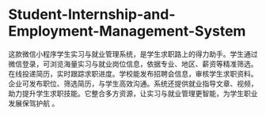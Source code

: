 # Student-Internship-and-Employment-Management-System
这款微信小程序学生实习与就业管理系统，是学生求职路上的得力助手。学生通过微信登录，可浏览海量实习与就业岗位信息，依据专业、地区、薪资等精准筛选。在线投递简历，实时跟踪求职进度。学校能发布招聘会信息，审核学生求职资料。企业可发布职位、筛选简历，与学生高效沟通。系统还提供就业指导文章、视频，助力提升学生求职技能。它整合多方资源，让实习与就业管理更智能，为学生职业发展保驾护航 。 
